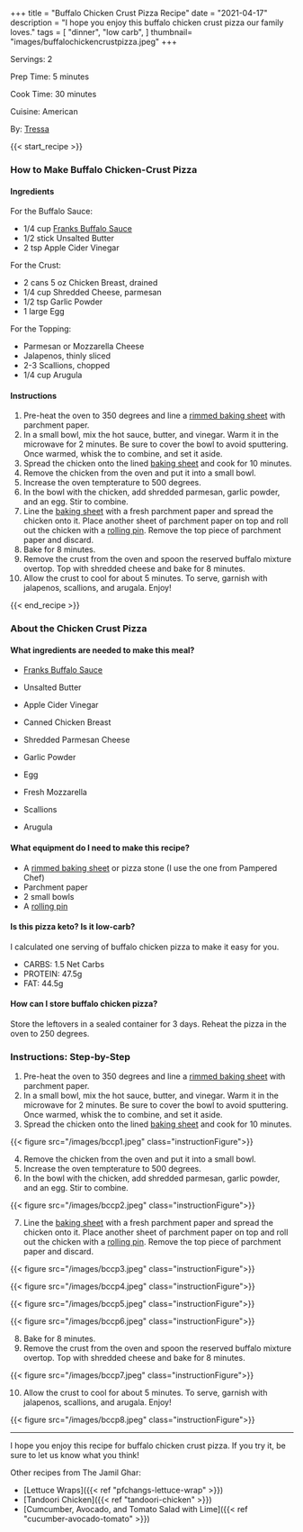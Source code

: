 +++
title = "Buffalo Chicken Crust Pizza Recipe"
date = "2021-04-17"
description = "I hope you enjoy this buffalo chicken crust pizza our family loves."
tags = [
    "dinner",
    "low carb",
]
thumbnail= "images/buffalochickencrustpizza.jpeg"
+++

Servings: 2 <!--more-->

Prep Time: 5 minutes

Cook Time: 30 minutes

Cuisine: American

By: [Tressa](https://www.jamilghar.com/about/)

{{< start_recipe >}}

### How to Make Buffalo Chicken-Crust Pizza 

#### Ingredients 

For the Buffalo Sauce: 

* 1/4 cup [Franks Buffalo Sauce](https://amzn.to/3uW71Vq)
* 1/2 stick Unsalted Butter 
* 2 tsp Apple Cider Vinegar

For the Crust: 

* 2 cans 5 oz Chicken Breast, drained 
* 1/4 cup Shredded Cheese, parmesan
* 1/2 tsp Garlic Powder
* 1 large Egg 

For the Topping: 

* Parmesan or Mozzarella Cheese  
* Jalapenos, thinly sliced
* 2-3 Scallions, chopped
* 1/4 cup Arugula
  
#### Instructions

1. Pre-heat the oven to 350 degrees and line a [rimmed baking sheet](https://amzn.to/3yY84WM) with parchment paper. 
2. In a small bowl, mix the hot sauce, butter, and vinegar. Warm it in the microwave for 2 minutes. Be sure to cover the bowl to avoid sputtering. Once warmed, whisk the to combine, and set it aside. 
3. Spread the chicken onto the lined [baking sheet](https://amzn.to/3yY84WM) and cook for 10 minutes. 
4. Remove the chicken from the oven and put it into a small bowl. 
5. Increase the oven tempterature to 500 degrees. 
6. In the bowl with the chicken, add shredded parmesan, garlic powder, and an egg. Stir to combine.
7. Line the [baking sheet](https://amzn.to/3yY84WM) with a fresh parchment paper and spread the chicken onto it. Place another sheet of parchment paper on top and roll out the chicken with a [rolling pin](https://amzn.to/3HX2nhb). Remove the top piece of parchment paper and discard. 
8. Bake for 8 minutes. 
9. Remove the crust from the oven and spoon the reserved buffalo mixture overtop. Top with shredded cheese and bake for 8 minutes. 
10. Allow the crust to cool for about 5 minutes. To serve, garnish with jalapenos, scallions, and arugala. Enjoy! 

{{< end_recipe >}} 

### About the Chicken Crust Pizza  

#### What ingredients are needed to make this meal? 

* [Franks Buffalo Sauce](https://amzn.to/3uW71Vq)

* Unsalted Butter 

* Apple Cider Vinegar

* Canned Chicken Breast

* Shredded Parmesan Cheese 

* Garlic Powder

* Egg 

* Fresh Mozzarella

* Scallions

* Arugula

#### What equipment do I need to make this recipe?

* A [rimmed baking sheet](https://amzn.to/3yY84WM) or pizza stone (I use the one from Pampered Chef)
* Parchment paper
* 2 small bowls
* A [rolling pin](https://amzn.to/3HX2nhb)  


#### Is this pizza keto? Is it low-carb?

I calculated one serving of buffalo chicken pizza to make it easy for you.  

* CARBS: 1.5 Net Carbs
* PROTEIN: 47.5g
* FAT: 44.5g

#### How can I store buffalo chicken pizza?

Store the leftovers in a sealed container for 3 days. Reheat the pizza in the oven to 250 degrees. 

### Instructions: Step-by-Step

1. Pre-heat the oven to 350 degrees and line a [rimmed baking sheet](https://amzn.to/3yY84WM) with parchment paper. 
2. In a small bowl, mix the hot sauce, butter, and vinegar. Warm it in the microwave for 2 minutes. Be sure to cover the bowl to avoid sputtering. Once warmed, whisk the to combine, and set it aside. 
3. Spread the chicken onto the lined [baking sheet](https://amzn.to/3yY84WM) and cook for 10 minutes. 

{{< figure src="/images/bccp1.jpeg" class="instructionFigure">}}

4. Remove the chicken from the oven and put it into a small bowl. 
5. Increase the oven tempterature to 500 degrees. 
6. In the bowl with the chicken, add shredded parmesan, garlic powder, and an egg. Stir to combine.

{{< figure src="/images/bccp2.jpeg" class="instructionFigure">}}

7. Line the [baking sheet](https://amzn.to/3yY84WM) with a fresh parchment paper and spread the chicken onto it. Place another sheet of parchment paper on top and roll out the chicken with a [rolling pin](https://amzn.to/3HX2nhb). Remove the top piece of parchment paper and discard. 

{{< figure src="/images/bccp3.jpeg" class="instructionFigure">}}

{{< figure src="/images/bccp4.jpeg" class="instructionFigure">}}

{{< figure src="/images/bccp5.jpeg" class="instructionFigure">}}

{{< figure src="/images/bccp6.jpeg" class="instructionFigure">}}

8. Bake for 8 minutes. 
9. Remove the crust from the oven and spoon the reserved buffalo mixture overtop. Top with shredded cheese and bake for 8 minutes. 

{{< figure src="/images/bccp7.jpeg" class="instructionFigure">}}

10. Allow the crust to cool for about 5 minutes. To serve, garnish with jalapenos, scallions, and arugala. Enjoy! 

{{< figure src="/images/bccp8.jpeg" class="instructionFigure">}}

---- 

I hope you enjoy this recipe for buffalo chicken crust pizza. If you try it, be sure to let us know what you think!

Other recipes from The Jamil Ghar:

* [Lettuce Wraps]({{< ref "pfchangs-lettuce-wrap" >}})
* [Tandoori Chicken]({{< ref "tandoori-chicken" >}})
* [Cumcumber, Avocado, and Tomato Salad with Lime]({{< ref "cucumber-avocado-tomato" >}})
